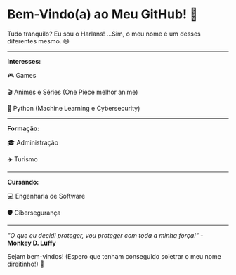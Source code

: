 # Bem-Vindo(a) ao Meu GitHub! 🌌

Tudo tranquilo? Eu sou o Harlans! ...Sim, o meu nome é um desses diferentes mesmo. 😄

---

**Interesses:**

🎮 Games

🎬 Animes e Séries (One Piece melhor anime)

🐍 Python (Machine Learning e Cybersecurity)

---

**Formação:**

🎓 Administração

✈️ Turismo

---

**Cursando:**

💻 Engenharia de Software

🛡️ Cibersegurança

---

*"O que eu decidi proteger, vou proteger com toda a minha força!"* - **Monkey D. Luffy**

Sejam bem-vindos! (Espero que tenham conseguido soletrar o meu nome direitinho!) 🚀
